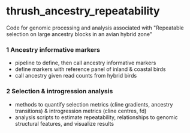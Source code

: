 # thrush_ancestry_repeatability

Code for genomic processing and analysis associated with "Repeatable selection on large ancestry blocks in an avian hybrid zone"

### 1 Ancestry informative markers

* pipeline to define, then call ancestry informative markers
* define markers with reference panel of inland & coastal birds
* call ancestry given read counts from hybrid birds

### 2 Selection & introgression analysis

* methods to quantify selection metrics (cline gradients, ancestry transitions) & introgression metrics (cline centres, fd)
* analysis scripts to estimate repeatability, relationships to genomic structural features, and visualize results